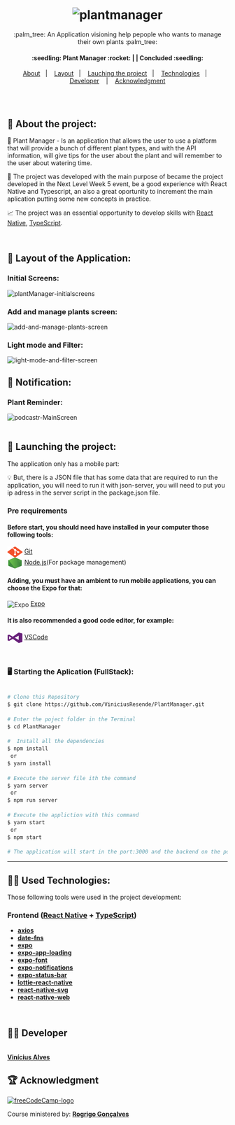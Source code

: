 <h1 align="center">
  <img alt="plantmanager" src="https://res.cloudinary.com/viniciusalvesdefaria/image/upload/v1620236852/PlantManager/icon_fltsnr.png" width="250px" />
</h1>
<p align= "center">:palm_tree: An Application visioning help pepople who wants to manage their own plants :palm_tree:</p>

<h4 align="center"> 
	:seedling: Plant Manager :rocket: | | Concluded  :seedling:
</h4>

<p align="center">
  <a href="#mag_right-about-the-project">About</a>&nbsp;&nbsp;&nbsp;|&nbsp;&nbsp;&nbsp;
  <a href="#iphone-layout-of-the-application">Layout</a>&nbsp;&nbsp;&nbsp;|&nbsp;&nbsp;&nbsp;
  <a href="#rocket-launching-the-project">Lauching the project</a>&nbsp;&nbsp;&nbsp;|&nbsp;&nbsp;&nbsp;
  <a href="#man_technologist-used-technologies">Technologies</a>&nbsp;&nbsp;&nbsp;|&nbsp;&nbsp;&nbsp;
  <a href="#raising_hand_man-developer">Developer</a> &nbsp;&nbsp;&nbsp;|&nbsp;&nbsp;&nbsp;
  <a href="#trophy-acknowledgment">Acknowledgment</a> 
</p>

</br>
</br>

## :mag_right: About the project:

:deciduous_tree:  Plant Manager - Is an application that allows the user to use a platform that will provide a bunch of different plant types, and with the API information, will 
give tips for the user about the plant and will remember to the user about watering time.

:rocket: The project was developed with the main purpose of became the project developed in the Next Level Week 5 event, be a good experience with React Native and Typescript,
an also a great oportunity to increment the main aplication putting some new concepts in practice.

:chart_with_upwards_trend: The project was an essential opportunity to develop skills with [React Native](https://reactnative.dev/), [TypeScript](https://www.typescriptlang.org/).

</br>

## :iphone: Layout of the Application:
 
### Initial Screens:
 <img alt="plantManager-initialscreens" src="https://res.cloudinary.com/viniciusalvesdefaria/image/upload/v1620236475/PlantManager/PlantManagerFirst_upbocn.gif">

 
### Add and manage plants screen:
 <img alt="add-and-manage-plants-screen" src="https://res.cloudinary.com/viniciusalvesdefaria/image/upload/v1620236557/PlantManager/PlantManagerSecond_ldrw1t.gif">
 
 
### Light mode and Filter:
 <img alt="light-mode-and-filter-screen" src="https://res.cloudinary.com/viniciusalvesdefaria/image/upload/v1620236587/PlantManager/PlantManagerThird_s2e7sn.gif">
 
 
## 	:vibration_mode: Notification:

 
### Plant Reminder:
 <img alt="podcastr-MainScreen" src="https://res.cloudinary.com/viniciusalvesdefaria/image/upload/v1620236431/PlantManager/printNotifica%C3%A7%C3%A3oPlantManager_xfaymt.jpg" width="320px">


</br>
</br>

## :rocket: Launching the project:

The application only has a mobile part:

:bulb: But, there is a JSON file that has some data that are required to run the application, you will need to run it with json-server, you will need to put you ip adress in the
server script in the package.json file.

### Pre requirements
#### Before start, you should need have installed in your computer those following tools:
<img align="center" alt="GIT" height="25" width="35" src="https://raw.githubusercontent.com/devicons/devicon/master/icons/git/git-original.svg" style="max-width:100%;">  [Git](https://git-scm.com)</img>
</br>
<img align="center" alt="NodeJS" height="25" width="35" src="https://raw.githubusercontent.com/devicons/devicon/master/icons/nodejs/nodejs-original.svg" style="max-width:100%;"> [Node.js](https://nodejs.org/en/)(For package management)</img>
</br>

#### Adding, you must have an ambient to run mobile applications, you can choose the Expo for that:
<img align="center" alt="Expo" height="25" width="25" src="https://cdn.icon-icons.com/icons2/2148/PNG/512/expo_icon_132404.png" style="max-width:100%;"> [Expo](https://expo.io/)</img>

#### It is also recommended a good code editor, for example: 
<img align="center" alt="VisualStudioCode" height="25" width="35" src="https://raw.githubusercontent.com/devicons/devicon/master/icons/visualstudio/visualstudio-plain.svg" style="max-width:100%;"> [VSCode](https://code.visualstudio.com/)</img>

</br>
 
### 	:desktop_computer: Starting the Aplication (FullStack):
 
 ```bash 
 
 # Clone this Repository
 $ git clone https://github.com/ViniciusResende/PlantManager.git
 
 # Enter the poject folder in the Terminal
 $ cd PlantManager
 
 #  Install all the dependencies
 $ npm install
  or
 $ yarn install

 # Execute the server file ith the command
 $ yarn server
  or
 $ npm run server

 # Execute the appliction with this command
 $ yarn start
  or
 $ npm start
 
 # The application will start in the port:3000 and the backend on the port:3333
 
 ```
 
 ---
 
## :man_technologist: Used Technologies:

Those following tools were used in the project development:

### **Frontend**  ([React Native](https://reactnative.dev/) + [TypeScript](https://www.typescriptlang.org/))

-   **[axios](https://github.com/axios/axios)**
-   **[date-fns](https://date-fns.org/)**
-   **[expo](https://expo.io/)**
-   **[expo-app-loading](https://docs.expo.io/versions/latest/sdk/app-loading/)**
-   **[expo-font](https://docs.expo.io/versions/latest/sdk/font/)**
-   **[expo-notifications](https://docs.expo.io/versions/latest/sdk/notifications/)**
-   **[expo-status-bar](https://docs.expo.io/versions/latest/sdk/status-bar/)**
-   **[lottie-react-native](https://github.com/lottie-react-native/lottie-react-native)**
-   **[react-native-svg](https://github.com/react-native-svg/react-native-svg)**
-   **[react-native-web](https://github.com/necolas/react-native-web)**

</br>

## :raising_hand_man: Developer

<a href="https://github.com/ViniciusResende">
 	<img src="https://res.cloudinary.com/viniciusalvesdefaria/image/upload/v1613257612/foto_perfil_rounded_mv1cpi.png" width="100px;" alt=""/>
 <br />
 	<b>Vinícius Alves</b></a> <a href="https://github.com/ViniciusResende" title="Vinícius Alves"></a>
 <br />
 
## :trophy: Acknowledgment

<a href="https://rocketseat.com.br/">
 	<img src="https://pbs.twimg.com/profile_images/1291682473592659968/sEorc6oh.jpg" width="100px;" alt="freeCodeCamp-logo"/>
 </a> 
 <br />
 	<p>Course ministered by: <a href="https://github.com/rodrigorgtic"><b>Rogrigo Gonçalves</b></a></p>
 <br />


